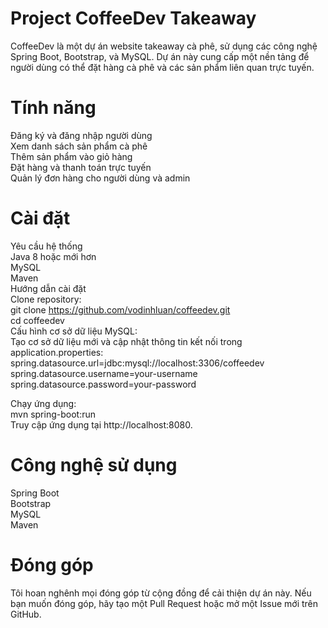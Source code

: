 # Project CoffeeDev Takeaway
CoffeeDev là một dự án website takeaway cà phê, sử dụng các công nghệ Spring Boot, Bootstrap, và MySQL. Dự án này cung cấp một nền tảng để người dùng có thể đặt hàng cà phê và các sản phẩm liên quan trực tuyến.

# Tính năng
Đăng ký và đăng nhập người dùng  
Xem danh sách sản phẩm cà phê  
Thêm sản phẩm vào giỏ hàng  
Đặt hàng và thanh toán trực tuyến  
Quản lý đơn hàng cho người dùng và admin  
# Cài đặt
Yêu cầu hệ thống  
Java 8 hoặc mới hơn  
MySQL  
Maven  
Hướng dẫn cài đặt  
Clone repository:  
git clone https://github.com/vodinhluan/coffeedev.git  
cd coffeedev  
Cấu hình cơ sở dữ liệu MySQL:  
Tạo cơ sở dữ liệu mới và cập nhật thông tin kết nối trong application.properties:  
spring.datasource.url=jdbc:mysql://localhost:3306/coffeedev  
spring.datasource.username=your-username  
spring.datasource.password=your-password  

Chạy ứng dụng:  
mvn spring-boot:run  
Truy cập ứng dụng tại http://localhost:8080.  

# Công nghệ sử dụng  
Spring Boot  
Bootstrap  
MySQL  
Maven  
# Đóng góp  
Tôi hoan nghênh mọi đóng góp từ cộng đồng để cải thiện dự án này. Nếu bạn muốn đóng góp, hãy tạo một Pull Request hoặc mở một Issue mới trên GitHub.  


